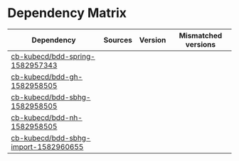 # Dependency Matrix

Dependency | Sources | Version | Mismatched versions
---------- | ------- | ------- | -------------------
[cb-kubecd/bdd-spring-1582957343](https://github.com/cb-kubecd/bdd-spring-1582957343.git) |  | []() | 
[cb-kubecd/bdd-gh-1582958505](https://github.com/cb-kubecd/bdd-gh-1582958505.git) |  | []() | 
[cb-kubecd/bdd-sbhg-1582958505](https://github.com/cb-kubecd/bdd-sbhg-1582958505.git) |  | []() | 
[cb-kubecd/bdd-nh-1582958505](https://github.com/cb-kubecd/bdd-nh-1582958505.git) |  | []() | 
[cb-kubecd/bdd-sbhg-import-1582960655](https://github.com/cb-kubecd/bdd-sbhg-import-1582960655.git) |  | []() | 
